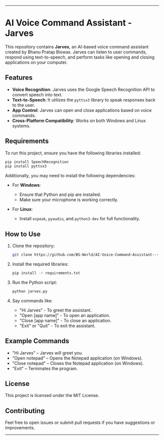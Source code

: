 

---

# AI Voice Command Assistant - Jarves

This repository contains **Jarves**, an AI-based voice command assistant created by Bhanu Pratap Biswas. Jarves can listen to user commands, respond using text-to-speech, and perform tasks like opening and closing applications on your computer.

## Features

- **Voice Recognition**: Jarves uses the Google Speech Recognition API to convert speech into text.
- **Text-to-Speech**: It utilizes the `pyttsx3` library to speak responses back to the user.
- **App Control**: Jarves can open and close applications based on voice commands.
- **Cross-Platform Compatibility**: Works on both Windows and Linux systems.

## Requirements

To run this project, ensure you have the following libraries installed:

```bash
pip install SpeechRecognition
pip install pyttsx3
```

Additionally, you may need to install the following dependencies:

- For **Windows**:
  - Ensure that Python and pip are installed.
  - Make sure your microphone is working correctly.

- For **Linux**:
  - Install `espeak`, `pyaudio`, and `python3-dev` for full functionality.

## How to Use

1. Clone the repository:
   ```bash
   git clone https://github.com/BS-World/AI-Voice-Command-Assistant---Jarves-.git
   ```
2. Install the required libraries:
   ```bash
   pip install -r requirements.txt
   ```
3. Run the Python script:
   ```bash
   python jarves.py
   ```

4. Say commands like:
   - "Hi Jarves" - To greet the assistant.
   - "Open [app name]" - To open an application.
   - "Close [app name]" - To close an application.
   - "Exit" or "Quit" - To exit the assistant.

## Example Commands

- "Hi Jarves" – Jarves will greet you.
- "Open notepad" – Opens the Notepad application (on Windows).
- "Close notepad" – Closes the Notepad application (on Windows).
- "Exit" – Terminates the program.

## License

This project is licensed under the MIT License.

## Contributing

Feel free to open issues or submit pull requests if you have suggestions or improvements.

---
